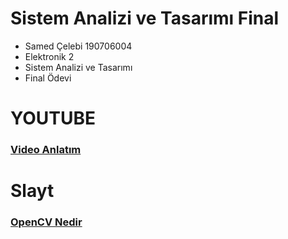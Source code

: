 # Sistem Analizi ve Tasarımı Final

- Samed Çelebi 190706004  
- Elektronik 2 
- Sistem Analizi ve Tasarımı 
- Final Ödevi

# YOUTUBE

### [Video Anlatım](https://www.youtube.com/watch?v=3NzMKB6oOd0&feature=youtu.be)

# Slayt

### [OpenCV Nedir](https://docs.google.com/presentation/d/1uEvqrDn2etY8TY8abX4I6oPsqdV4TdPgMnHpQS4GtVI/edit?usp=sharing)

